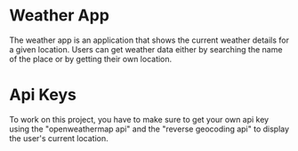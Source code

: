# Weather App

The weather app is an application that shows the current weather details for a given location. Users can get weather data either by searching the name of the place or by getting their own location.

# Api Keys

To work on this project, you have to make sure to get your own api key using the "openweathermap api" and the "reverse geocoding api" to display the user's current location.
